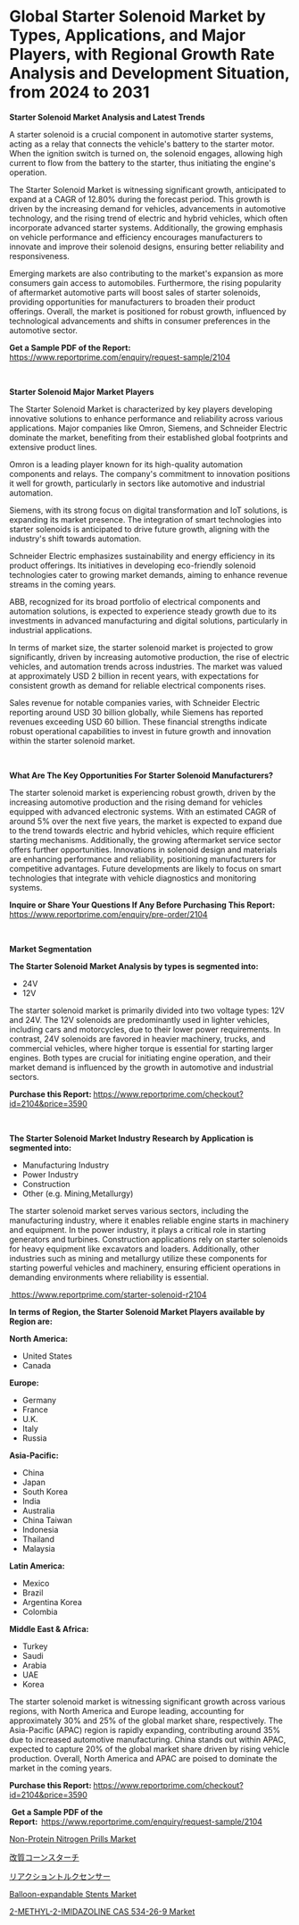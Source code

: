 <p><h1>Global Starter Solenoid Market by Types, Applications, and Major Players, with Regional Growth Rate Analysis and Development Situation, from 2024 to 2031</h1></p><p><strong>Starter Solenoid Market Analysis and Latest Trends</strong></p>
<p><p>A starter solenoid is a crucial component in automotive starter systems, acting as a relay that connects the vehicle's battery to the starter motor. When the ignition switch is turned on, the solenoid engages, allowing high current to flow from the battery to the starter, thus initiating the engine's operation. </p><p>The Starter Solenoid Market is witnessing significant growth, anticipated to expand at a CAGR of 12.80% during the forecast period. This growth is driven by the increasing demand for vehicles, advancements in automotive technology, and the rising trend of electric and hybrid vehicles, which often incorporate advanced starter systems. Additionally, the growing emphasis on vehicle performance and efficiency encourages manufacturers to innovate and improve their solenoid designs, ensuring better reliability and responsiveness.</p><p>Emerging markets are also contributing to the market's expansion as more consumers gain access to automobiles. Furthermore, the rising popularity of aftermarket automotive parts will boost sales of starter solenoids, providing opportunities for manufacturers to broaden their product offerings. Overall, the market is positioned for robust growth, influenced by technological advancements and shifts in consumer preferences in the automotive sector.</p></p>
<p><strong>Get a Sample PDF of the Report:&nbsp;</strong> <a href="https://www.reportprime.com/enquiry/request-sample/2104">https://www.reportprime.com/enquiry/request-sample/2104</a></p>
<p>&nbsp;</p>
<p><strong>Starter Solenoid Major Market Players</strong></p>
<p><p>The Starter Solenoid Market is characterized by key players developing innovative solutions to enhance performance and reliability across various applications. Major companies like Omron, Siemens, and Schneider Electric dominate the market, benefiting from their established global footprints and extensive product lines.</p><p>Omron is a leading player known for its high-quality automation components and relays. The company's commitment to innovation positions it well for growth, particularly in sectors like automotive and industrial automation.</p><p>Siemens, with its strong focus on digital transformation and IoT solutions, is expanding its market presence. The integration of smart technologies into starter solenoids is anticipated to drive future growth, aligning with the industry's shift towards automation.</p><p>Schneider Electric emphasizes sustainability and energy efficiency in its product offerings. Its initiatives in developing eco-friendly solenoid technologies cater to growing market demands, aiming to enhance revenue streams in the coming years.</p><p>ABB, recognized for its broad portfolio of electrical components and automation solutions, is expected to experience steady growth due to its investments in advanced manufacturing and digital solutions, particularly in industrial applications.</p><p>In terms of market size, the starter solenoid market is projected to grow significantly, driven by increasing automotive production, the rise of electric vehicles, and automation trends across industries. The market was valued at approximately USD 2 billion in recent years, with expectations for consistent growth as demand for reliable electrical components rises.</p><p>Sales revenue for notable companies varies, with Schneider Electric reporting around USD 30 billion globally, while Siemens has reported revenues exceeding USD 60 billion. These financial strengths indicate robust operational capabilities to invest in future growth and innovation within the starter solenoid market.</p></p>
<p>&nbsp;</p>
<p><strong>What Are The Key Opportunities For Starter Solenoid Manufacturers?</strong></p>
<p><p>The starter solenoid market is experiencing robust growth, driven by the increasing automotive production and the rising demand for vehicles equipped with advanced electronic systems. With an estimated CAGR of around 5% over the next five years, the market is expected to expand due to the trend towards electric and hybrid vehicles, which require efficient starting mechanisms. Additionally, the growing aftermarket service sector offers further opportunities. Innovations in solenoid design and materials are enhancing performance and reliability, positioning manufacturers for competitive advantages. Future developments are likely to focus on smart technologies that integrate with vehicle diagnostics and monitoring systems.</p></p>
<p><strong>Inquire or Share Your Questions If Any Before Purchasing This Report:</strong> <a href="https://www.reportprime.com/enquiry/pre-order/2104">https://www.reportprime.com/enquiry/pre-order/2104</a></p>
<p>&nbsp;</p>
<p><strong>Market Segmentation</strong></p>
<p><strong>The Starter Solenoid Market Analysis by types is segmented into:</strong></p>
<p><ul><li>24V</li><li>12V</li></ul></p>
<p><p>The starter solenoid market is primarily divided into two voltage types: 12V and 24V. The 12V solenoids are predominantly used in lighter vehicles, including cars and motorcycles, due to their lower power requirements. In contrast, 24V solenoids are favored in heavier machinery, trucks, and commercial vehicles, where higher torque is essential for starting larger engines. Both types are crucial for initiating engine operation, and their market demand is influenced by the growth in automotive and industrial sectors.</p></p>
<p><strong>Purchase this Report:&nbsp;</strong><a href="https://www.reportprime.com/checkout?id=2104&price=3590">https://www.reportprime.com/checkout?id=2104&price=3590</a></p>
<p>&nbsp;</p>
<p><strong>The Starter Solenoid Market Industry Research by Application is segmented into:</strong></p>
<p><ul><li>Manufacturing Industry</li><li>Power Industry</li><li>Construction</li><li>Other (e.g. Mining,Metallurgy)</li></ul></p>
<p><p>The starter solenoid market serves various sectors, including the manufacturing industry, where it enables reliable engine starts in machinery and equipment. In the power industry, it plays a critical role in starting generators and turbines. Construction applications rely on starter solenoids for heavy equipment like excavators and loaders. Additionally, other industries such as mining and metallurgy utilize these components for starting powerful vehicles and machinery, ensuring efficient operations in demanding environments where reliability is essential.</p></p>
<p><a href="https://www.reportprime.com/starter-solenoid-r2104">&nbsp;https://www.reportprime.com/starter-solenoid-r2104</a></p>
<p><strong>In terms of Region, the Starter Solenoid Market Players available by Region are:</strong></p>
<p>
    <p> <strong> North America: </strong>
        <ul>
            <li>United States</li>
            <li>Canada</li>
        </ul>
        </p> 
    <p> <strong> Europe: </strong>
        <ul>
            <li>Germany</li>
            <li>France</li>
            <li>U.K.</li>
            <li>Italy</li>
            <li>Russia</li>
        </ul>
        </p> 
    <p> <strong> Asia-Pacific: </strong>
        <ul>
            <li>China</li>
            <li>Japan</li>
            <li>South Korea</li>
            <li>India</li>
            <li>Australia</li>
            <li>China Taiwan</li>
            <li>Indonesia</li>
            <li>Thailand</li>
            <li>Malaysia</li>
        </ul>
        </p> 
    <p> <strong> Latin America: </strong>
        <ul>
            <li>Mexico</li>
            <li>Brazil</li>
            <li>Argentina Korea</li>
            <li>Colombia</li>
        </ul>
        </p> 
    <p> <strong> Middle East & Africa: </strong>
        <ul>
            <li>Turkey</li>
            <li>Saudi</li>
            <li>Arabia</li>
            <li>UAE</li>
            <li>Korea</li>
        </ul>
    </p>
    </p>
<p><p>The starter solenoid market is witnessing significant growth across various regions, with North America and Europe leading, accounting for approximately 30% and 25% of the global market share, respectively. The Asia-Pacific (APAC) region is rapidly expanding, contributing around 35% due to increased automotive manufacturing. China stands out within APAC, expected to capture 20% of the global market share driven by rising vehicle production. Overall, North America and APAC are poised to dominate the market in the coming years.</p></p>
<p><strong>Purchase this Report: </strong><a href="https://www.reportprime.com/checkout?id=2104&price=3590">https://www.reportprime.com/checkout?id=2104&price=3590</a></p>
<p>&nbsp;<strong>Get a Sample PDF of the Report:&nbsp;&nbsp;</strong><a href="https://www.reportprime.com/enquiry/request-sample/2104">https://www.reportprime.com/enquiry/request-sample/2104</a></p>
<p><strong></strong></p>
<p><p><a href="https://medium.com/@millerjimk/non-protein-nitrogen-prills-market-industry-trends-and-forecast-for-period-from-2024-to-2031-d255c102e72e">Non-Protein Nitrogen Prills Market</a></p><p><a href="https://medium.com/@leigh4852023/%E4%BF%AE%E6%AD%A3%E3%82%B3%E3%83%BC%E3%83%B3%E3%82%B9%E3%82%BF%E3%83%BC%E3%83%81%E5%B8%82%E5%A0%B4%E8%AA%BF%E6%9F%BB%E3%83%AC%E3%83%9D%E3%83%BC%E3%83%88%E3%81%AB%E3%81%AF-2024%E5%B9%B4%E3%81%8B%E3%82%892031%E5%B9%B4%E3%81%BE%E3%81%A7%E3%81%AE10-%E3%81%AEcagr%E4%BA%88%E6%B8%AC%E3%81%AB%E5%9F%BA%E3%81%A5%E3%81%8F%E5%B8%82%E5%A0%B4%E8%A6%8F%E6%A8%A1-%E3%82%B7%E3%82%A7%E3%82%A2-%E3%81%8A%E3%82%88%E3%81%B3%E6%88%90%E9%95%B7%E7%8E%87%E3%81%AE%E5%88%86%E6%9E%90%E3%81%8C%E5%90%AB%E3%81%BE%E3%82%8C%E3%81%A6%E3%81%84%E3%81%BE%E3%81%99-f02bc1423437">改質コーンスターチ</a></p><p><a href="https://medium.com/@leigh4852023/%E5%8F%8D%E5%BF%9C%E3%83%88%E3%83%AB%E3%82%AF%E3%82%BB%E3%83%B3%E3%82%B5%E3%83%BC%E7%94%A3%E6%A5%AD%E5%88%86%E6%9E%90%E3%83%AC%E3%83%9D%E3%83%BC%E3%83%88-2024%E5%B9%B4%E3%81%8B%E3%82%892031%E5%B9%B4%E3%81%AE%E6%9C%9F%E9%96%93%E3%81%AB%E4%BA%88%E6%B8%AC%E3%81%95%E3%82%8C%E3%82%8B-%E5%BF%9C%E7%94%A8-%E3%82%BF%E3%82%A4%E3%83%97-%E5%9C%B0%E5%9F%9F%E5%88%A5%E3%81%AE%E5%B8%82%E5%A0%B4%E3%82%B5%E3%82%A4%E3%82%BA%E3%81%8C%E5%B9%B4%E7%8E%8712-4-%E3%81%A7%E6%88%90%E9%95%B7%E3%81%97%E3%81%A6%E3%81%84%E3%81%BE%E3%81%99-65e4d84af8f8">リアクショントルクセンサー</a></p><p><a href="https://medium.com/@karleeprice2004/balloon-expandable-stents-market-size-growth-trends-statistics-forecasts-2024-2031-faf1f7338010">Balloon-expandable Stents Market</a></p><p><a href="https://issuu.com/reportprime-2/docs/2-methyl-2-imidazoline-cas-534-26-9_4ad26140377d65">2-METHYL-2-IMIDAZOLINE CAS 534-26-9 Market</a></p></p>